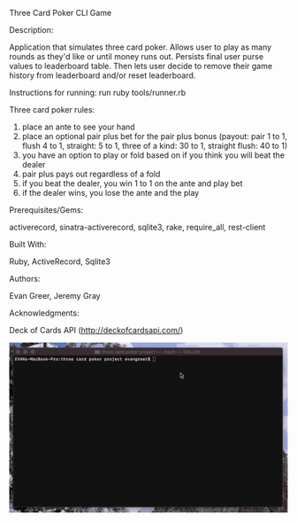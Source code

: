 Three Card Poker CLI Game

Description:

Application that simulates three card poker. Allows user to play as many rounds as they'd like or until money runs out. Persists final user purse values to leaderboard table. Then lets user decide to remove their game history from leaderboard and/or reset leaderboard.

Instructions for running: run ruby tools/runner.rb

Three card poker rules:
1) place an ante to see your hand
2) place an optional pair plus bet for the pair plus bonus (payout: pair 1 to 1, flush 4 to 1, straight: 5 to 1, three of a kind: 30 to 1, straight flush: 40 to 1)
3) you have an option to play or fold based on if you think you will beat the dealer
4) pair plus pays out regardless of a fold
5) if you beat the dealer, you win 1 to 1 on the ante and play bet
6) if the dealer wins, you lose the ante and the play

Prerequisites/Gems:

activerecord,
sinatra-activerecord,
sqlite3, 
rake,
require_all,
rest-client

Built With:

Ruby,
ActiveRecord,
Sqlite3

Authors:

Evan Greer, Jeremy Gray

Acknowledgments:

Deck of Cards API (http://deckofcardsapi.com/)

![](demo.gif)
